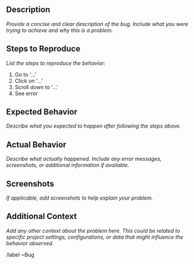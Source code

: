 ## Description

_Provide a concise and clear description of the bug. Include what you were trying to achieve and why this is a problem._

## Steps to Reproduce

_List the steps to reproduce the behavior:_

1. Go to '...'
2. Click on '...'
3. Scroll down to '...'
4. See error

## Expected Behavior

_Describe what you expected to happen after following the steps above._

## Actual Behavior

_Describe what actually happened. Include any error messages, screenshots, or additional information if available._

## Screenshots

_If applicable, add screenshots to help explain your problem._

## Additional Context

_Add any other context about the problem here. This could be related to specific project settings, configurations, or data that might influence the behavior observed._

/label ~Bug
